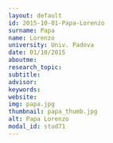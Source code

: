 ```yaml
---
layout: default 
id: 2015-10-01-Papa-Lorenzo
surname: Papa
name: Lorenzo
university: Univ. Padova
date: 01/10/2015
aboutme: 
research_topic: 
subtitle: 
advisor: 
keywords: 
website: 
img: papa.jpg
thumbnail: papa_thumb.jpg
alt: Papa Lorenzo
modal_id: stud71
---
```

